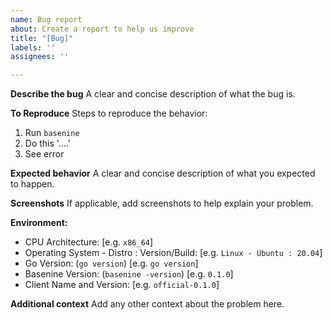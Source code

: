 ```yaml
---
name: Bug report
about: Create a report to help us improve
title: "[Bug]"
labels: ''
assignees: ''

---
```


**Describe the bug**
A clear and concise description of what the bug is.

**To Reproduce**
Steps to reproduce the behavior:
1. Run `basenine`
2. Do this '....'
3. See error

**Expected behavior**
A clear and concise description of what you expected to happen.

**Screenshots**
If applicable, add screenshots to help explain your problem.

**Environment:**
 - CPU Architecture: [e.g. `x86_64`]
 - Operating System - Distro : Version/Build: [e.g. `Linux - Ubuntu : 20.04`]
 - Go Version: (`go version`) [e.g. `go version`]
 - Basenine Version: (`basenine -version`) [e.g. `0.1.0`]
 - Client Name and Version: [e.g. `official-0.1.0`]

**Additional context**
Add any other context about the problem here.
